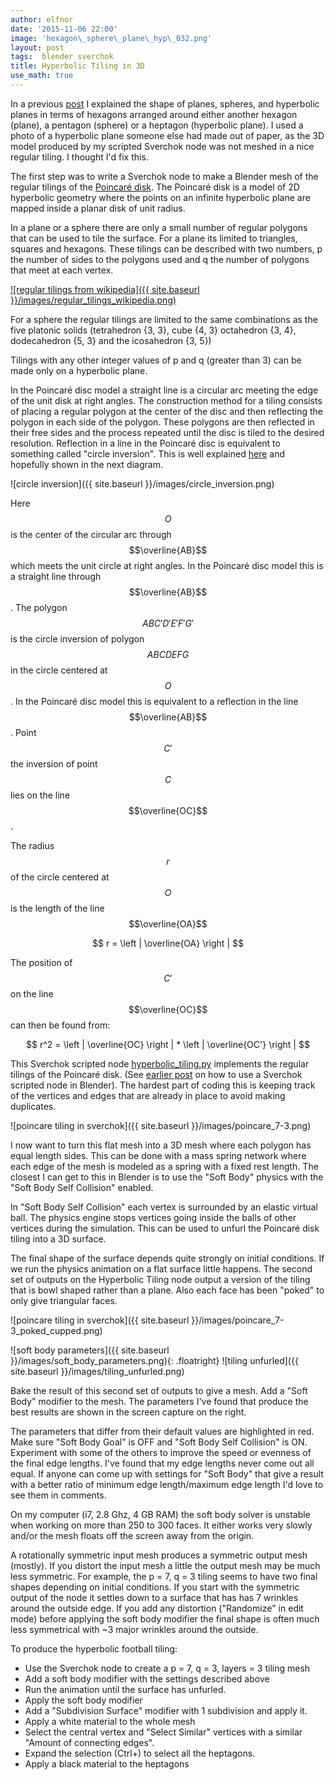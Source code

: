 ```yaml
---
author: elfnor
date: '2015-11-06 22:00'
image: 'hexagon\_sphere\_plane\_hyp\_032.png'
layout: post
tags:  blender sverchok
title: Hyperbolic Tiling in 3D
use_math: true
---
```


In a previous [post](%7Bfilename%7Dhyperbolic_planes.md) I explained the shape of planes, spheres, and hyperbolic planes in terms of hexagons arranged around either another hexagon (plane), a pentagon (sphere) or a heptagon (hyperbolic plane). I used a photo of a hyperbolic plane someone else had made out of paper, as the 3D model produced by my scripted Sverchok node was not meshed in a nice regular tiling. I thought I\'d fix this.

The first step was to write a Sverchok node to make a Blender mesh of the regular tilings of the [Poincaré disk](https://en.wikipedia.org/wiki/Poincar%C3%A9_disk_model). The Poincaré disk is a model of 2D hyperbolic geometry where the points on an infinite hyperbolic plane are mapped inside a planar disk of unit radius.

In a plane or a sphere there are only a small number of regular polygons that can be used to tile the surface. For a plane its limited to triangles, squares and hexagons. These tilings can be described with two numbers, p the number of sides to the polygons used and q the number of polygons that meet at each vertex.

[![regular tilings from wikipedia]({{ site.baseurl }}/images/regular_tilings_wikipedia.png)](https://en.wikipedia.org/wiki/Uniform_tilings_in_hyperbolic_plane)

For a sphere the regular tilings are limited to the same combinations as the five platonic solids (tetrahedron {3, 3}, cube {4, 3} octahedron {3, 4}, dodecahedron {5, 3} and the icosahedron {3, 5})

Tilings with any other integer values of p and q (greater than 3) can be made only on a hyperbolic plane.

In the Poincaré disc model a straight line is a circular arc meeting the edge of the unit disk at right angles. The construction method for a tiling consists of placing a regular polygon at the center of the disc and then reflecting the polygon in each side of the polygon. These polygons are then reflected in their free sides and the process repeated until the disc is tiled to the desired resolution. Reflection in a line in the Poincaré disc is equivalent to something called \"circle inversion\". This is well explained [here](http://moniker.name/worldmaking/?p=385) and hopefully shown in the next diagram.

![circle inversion]({{ site.baseurl }}/images/circle_inversion.png)

Here $$O$$ is the center of the circular arc through $$\overline{AB}$$ which meets the unit circle at right angles. In the Poincaré disc model this is a straight line through $$\overline{AB}$$. The polygon $$ABC'D'E'F'G'$$ is the circle inversion of polygon $$ABCDEFG$$ in the circle centered at $$O$$. In the Poincaré disc model this is equivalent to a reflection in the line $$\overline{AB}$$. Point $$C'$$ the inversion of point $$C$$ lies on the line $$\overline{OC}$$.

The radius $$r$$ of the circle centered at $$O$$ is the length of the line $$\overline{OA}$$

$$
r = \left |  \overline{OA} \right | 
$$

The position of $$C'$$ on the line $$\overline{OC}$$ can then be found from:

$$
r^2 = \left |  \overline{OC} \right | * \left |  \overline{OC'} \right | 
$$

This Sverchok scripted node [hyperbolic\_tiling.py](https://github.com/elfnor/hyperbolic_coral) implements the regular tilings of the Poincaré disk. (See [earlier post](%7Bfilename%7Dhyperbolic_planes.md) on how to use a Sverchok scripted node in Blender). The hardest part of coding this is keeping track of the vertices and edges that are already in place to avoid making duplicates.

![poincare tiling in sverchok]({{ site.baseurl }}/images/poincare_7-3.png)

I now want to turn this flat mesh into a 3D mesh where each polygon has equal length sides. This can be done with a mass spring network where each edge of the mesh is modeled as a spring with a fixed rest length. The closest I can get to this in Blender is to use the \"Soft Body\" physics with the \"Soft Body Self Collision\" enabled.

In \"Soft Body Self Collision\" each vertex is surrounded by an elastic virtual ball. The physics engine stops vertices going inside the balls of other vertices during the simulation. This can be used to unfurl the Poincaré disk tiling into a 3D surface.

The final shape of the surface depends quite strongly on initial conditions. If we run the physics animation on a flat surface little happens. The second set of outputs on the Hyperbolic Tiling node output a version of the tiling that is bowl shaped rather than a plane. Also each face has been \"poked\" to only give triangular faces.

![poincare tiling in sverchok]({{ site.baseurl }}/images/poincare_7-3_poked_cupped.png)

![soft body parameters]({{ site.baseurl }}/images/soft_body_parameters.png){: .floatright}
![tiling unfurled]({{ site.baseurl }}/images/tiling_unfurled.png)

Bake the result of this second set of outputs to give a mesh. Add a \"Soft Body\" modifier to the mesh. The parameters I\'ve found that produce the best results are shown in the screen capture on the right.

The parameters that differ from their default values are highlighted in red. Make sure \"Soft Body Goal\" is OFF and \"Soft Body Self Collision\" is ON. Experiment with some of the others to improve the speed or evenness of the final edge lengths. I\'ve found that my edge lengths never come out all equal. If anyone can come up with settings for \"Soft Body\" that give a result with a better ratio of minimum edge length/maximum edge length I\'d love to see them in comments.

On my computer (i7, 2.8 Ghz, 4 GB RAM) the soft body solver is unstable when working on more than 250 to 300 faces. It either works very slowly and/or the mesh floats off the screen away from the origin.

A rotationally symmetric input mesh produces a symmetric output mesh (mostly). If you distort the input mesh a little the output mesh may be much less symmetric. For example, the p = 7, q = 3 tiling seems to have two final shapes depending on initial conditions. If you start with the symmetric output of the node it settles down to a surface that has has 7 wrinkles around the outside edge. If you add any distortion (\"Randomize\" in edit mode) before applying the soft body modifier the final shape is often much less symmetrical with \~3 major wrinkles around the outside.

To produce the hyperbolic football tiling:

-   Use the Sverchok node to create a p = 7, q = 3, layers = 3 tiling mesh
-   Add a soft body modifier with the settings described above
-   Run the animation until the surface has unfurled.
-   Apply the soft body modifier
-   Add a \"Subdivision Surface\" modifier with 1 subdivision and apply it.
-   Apply a white material to the whole mesh
-   Select the central vertex and \"Select Similar\" vertices with a similar \"Amount of connecting edges\".
-   Expand the selection (Ctrl+) to select all the heptagons.
-   Apply a black material to the heptagons
